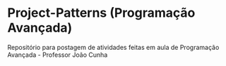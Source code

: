# Project-Patterns (Programação Avançada) 
Repositório para postagem de atividades feitas em aula de Programação Avançada - Professor João Cunha 
